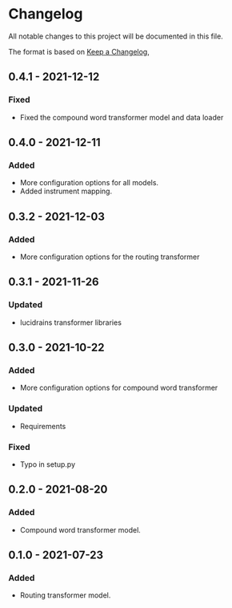 # Changelog
All notable changes to this project will be documented in this file.

The format is based on [Keep a Changelog](https://keepachangelog.com/en/1.0.0/),

## 0.4.1 - 2021-12-12

### Fixed
- Fixed the compound word transformer model and data loader

## 0.4.0 - 2021-12-11

### Added
- More configuration options for all models.
- Added instrument mapping.

## 0.3.2 - 2021-12-03

### Added
- More configuration options for the routing transformer

## 0.3.1 - 2021-11-26

### Updated
- lucidrains transformer libraries

## 0.3.0 - 2021-10-22

### Added
- More configuration options for compound word transformer

### Updated
- Requirements

### Fixed
- Typo in setup.py

## 0.2.0 - 2021-08-20

### Added
- Compound word transformer model.

## 0.1.0 - 2021-07-23

### Added
- Routing transformer model.